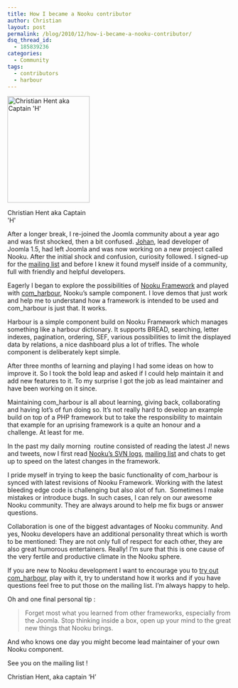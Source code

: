```yaml
---
title: How I became a Nooku contributor
author: Christian
layout: post
permalink: /blog/2010/12/how-i-became-a-nooku-contributor/
dsq_thread_id:
  - 185839236
categories:
  - Community
tags:
  - contributors
  - harbour
---
```

<div class="wp-caption alignleft" style="width: 195px">
  <a title="Christian Hent aka Captain 'H' by Nooku, on Flickr" href="http://www.flickr.com/photos/nooku/5238008515/"><img class="  " title="Christian Hent" src="http://farm6.static.flickr.com/5127/5238008515_767058d6cd_m.jpg" alt="Christian Hent aka Captain 'H'" width="185" height="240" /></a><p class="wp-caption-text">
    Christian Hent aka Captain 'H'
  </p>
</div>

After a longer break, I re-joined the Joomla community about a year ago and was first shocked, then a bit confused. [Johan][1], lead developer of Joomla 1.5, had left Joomla and was now working on a new project called Nooku. After the initial shock and confusion, curiosity followed. I signed-up for the [mailing list][2] and before I knew it found myself inside of a community, full with friendly and helpful developers.

<div>
  <p>
    Eagerly I began to explore the possibilities of <a href="http://www.nooku.org/framework">Nooku Framework</a> and played with <a href="http://www.assembla.com/wiki/show/nooku-examples/com_harbour_overview">com_harbour</a>, Nooku’s sample component. I love demos that just work and help me to understand how a framework is intended to be used and com_harbour is just that. It works.
  </p>
  
  <p>
    Harbour is a simple component build on Nooku Framework which manages something like a harbour dictionary. It supports BREAD, searching, letter indexes, pagination, ordering, SEF, various possibilities to limit the displayed data by relations, a nice dashboard plus a lot of trifles. The whole component is deliberately kept simple.
  </p>
  
  <p>
    After three months of learning and playing I had some ideas on how to improve it. So I took the bold leap and asked if I could help maintain it and add new features to it. To my surprise I got the job as lead maintainer and have been working on it since.
  </p>
</div>


  <!--more--> 
  <p>Maintaining com_harbour is all about learning, giving back, collaborating and having lot’s of fun doing so. It’s not really hard to develop an example build on top of a PHP framework but to take the responsibility to maintain that example for an uprising framework is a quite an honour and a challenge. At least for me.</p> 
  
  <p>
    In the past my daily morning  routine consisted of reading the latest J! news and tweets, now I first read <a href="https://nooku.assembla.com/spaces/nooku-framework/stream">Nooku’s SVN logs</a>, <a href="http://lists.nooku.org">mailing list</a> and chats to get up to speed on the latest changes in the framework.
  </p>
  
  <p>
    I pride myself in trying to keep the basic functionality of com_harbour is synced with latest revisions of Nooku Framework. Working with the latest bleeding edge code is challenging but also alot of fun.  Sometimes I make mistakes or introduce bugs. In such cases, I can rely on our awesome Nooku community. They are always around to help me fix bugs or answer questions.
  </p>
  
  <p>
    Collaboration is one of the biggest advantages of Nooku community. And yes, Nooku developers have an additional personality threat which is worth to be mentioned: They are not only full of respect for each other, they are also great humorous entertainers. Really! I’m sure that this is one cause of the very fertile and productive climate in the Nooku sphere.
  </p>
  
  <p>
    If you are new to Nooku development I want to encourage you to <a href="http://www.assembla.com/code/nooku-examples/subversion/nodes/trunk/harbour">try out com_harbour</a>, play with it, try to understand how it works and if you have questions feel free to put those on the mailing list. I’m always happy to help.
  </p>
  
  <p>
    Oh and one final personal tip :
  </p>
  
  <blockquote>
    <p>
      Forget most what you learned from other frameworks, especially from the Joomla. Stop thinking inside a box, open up your mind to the great new things that Nooku brings.
    </p>
  </blockquote>
  
  <p>
    And who knows one day you might become lead maintainer of your own Nooku component.
  </p>
  
  <p>
    See you on the mailing list !
  </p>
  
  <p>
    Christian Hent, aka captain &#8216;H&#8217;
  </p>


 [1]: http://johan.janssens.me
 [2]: http://lists.nooku.org